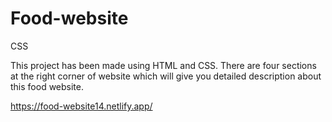 # Food-website
CSS

This project has been made using HTML and CSS.
There are four sections at the right corner of website which will give you detailed description about this food website.

https://food-website14.netlify.app/
